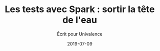 ---
path: "https://blog.univalence.io/les-tests-avec-spark-sortir-la-tete-de-leau/"
date: "2019-07-09"
title: "Les tests avec Spark : sortir la tête de l'eau"
subtitle: "Écrit pour Univalence"
description: "Les métiers de la data sont assez compliqués comme ça vous ne trouvez pas? Spark-Test est là pour vous faciliter la vie lors de vos tests avec Spark."
featuredImage: "feature.jpg"
tags:
    - univalence
    - spark
    - scala
    - sparktools
keywords: "website, site internet, nouveau projet, dylan do amaral, programmation, front end, gatsby, site vitrine, blog, blogs, article, articles, faire un blog, écrire des articles, site statique"
source: "univalence"
---